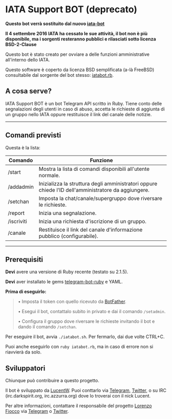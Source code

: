 # IATA Support BOT (deprecato)
**Questo bot verrà sostituito dal nuovo [iata-bot](https://github.com/IATAdev/IATA-bot)**

**Il 4 settembre 2016 IATA ha cessato le sue attività, il bot non è più disponibile, ma i sorgenti resteranno pubblici e rilasciati sotto licenza BSD-2-Clause**

Questo bot è stato creato per ovviare a delle funzioni amministrative all'interno dello IATA.

Questo software è coperto da licenza BSD semplificata (a-là FreeBSD) consultabile dal sorgente del bot stesso: [iatabot.rb](https://github.com/IATAdev/IATA-Support-BOT/blob/master/iatabot.rb).

## A cosa serve?
IATA Support BOT è un bot Telegram API scritto in Ruby. Tiene conto delle segnalazioni degli utenti in caso di abuso, accetta le richieste di aggiunta di un gruppo nello IATA oppure restituisce il link del canale delle notizie.

* * *

## Comandi previsti
Questa è la lista:

| Comando | Funzione |
|---------|----------|
| /start | Mostra la lista di comandi disponibili all'utente normale. |
| /addadmin | Inizializza la struttura degli amministratori oppure chiede l'ID dell'amministratore da aggiungere. |
| /setchan | Imposta la chat/canale/supergruppo dove riversare le richieste. |
| /report | Inizia una segnalazione. |
| /iscriviti | Inizia una richiesta d'iscrizione di un gruppo. |
| /canale | Restituisce il link del canale d'informazione pubblico (configurabile). |

* * *

## Prerequisiti
**Devi** avere una versione di Ruby recente (testato su 2.1.5).

**Devi** aver installato le gems [telegram-bot-ruby](https://github.com/atipugin/telegram-bot-ruby) e YAML.

**Prima di eseguirlo:**

> • Imposta il token con quello ricevuto da [BotFather](http://telegram.me/BotFather).
>
> • Esegui il bot, contattalo subito in privato e dai il comando `/setadmin`.
>
> • Configura il gruppo dove riversare le richieste invitando il bot e dando il comando `/setchan`.

Per eseguire il bot, avvia `./iatabot.sh`. Per fermarlo, dai due volte CTRL+C.

Puoi anche eseguirlo con `ruby iatabot.rb`, ma in caso di errore non si riavvierà da solo.

## Sviluppatori
Chiunque può contribuire a questo progetto.

Il bot è sviluppato da [LucentW](https://github.com/LucentW). Puoi conttarlo via [Telegram](https://t.me/LucentW), [Twitter](https://twitter.com/lucentw), o su IRC (irc.darkspirit.org, irc.azzurra.org) dove lo troverai con il nick Lucent.

Per altre informazioni, contattare il responsabile del progetto [Lorenzo Fiocco](https://github.com/lollofra) via [Telegram](https://t.me/Lorenzo) o [Twitter](https://twitter.com/Lorenzo_Fiocco).

